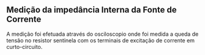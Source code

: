 ## Medição da impedância Interna da Fonte de Corrente

A medição foi efetuada através do osciloscopio onde foi
medida a queda de tensão no resistor sentinela com os 
terminais de excitação de corrente em curto-circuito.
